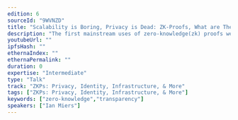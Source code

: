 ```yaml
---
edition: 6
sourceId: "9WVNZD"
title: "Scalability is Boring, Privacy is Dead: ZK-Proofs, What are They Good for?"
description: "The first mainstream uses of zero-knowledge(zk) proofs were for private payments in systems like Zcash and then scalability. In both, we hide data to improve privacy or validation costs. But private payments, unfortunately, have seen limited direct demand. And scalability needs faster proofs but not even zero-knowledge. What are practical zk proofs good for? This talk considers zk proofs + blockchains as a tool both for cryptocurrency and broader applications."
youtubeUrl: ""
ipfsHash: ""
ethernaIndex: ""
ethernaPermalink: ""
duration: 0
expertise: "Intermediate"
type: "Talk"
track: "ZKPs: Privacy, Identity, Infrastructure, & More"
tags: ["ZKPs: Privacy, Identity, Infrastructure, & More"]
keywords: ["zero-knowledge","transparency"]
speakers: ["Ian Miers"]
---
```

